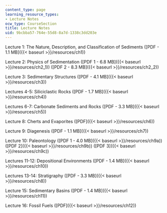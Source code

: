 ```yaml
---
content_type: page
learning_resource_types:
- Lecture Notes
ocw_type: CourseSection
title: Lecture Notes
uid: 9bcbba57-764e-55d8-8a7d-1338c3dd203e
---
```


Lecture 1: The Nature, Description, and Classification of Sediments ([PDF - 1.1 MB]({{< baseurl >}}/resources/ch1))

Lecture 2: Physics of Sedimentation ([PDF 1 - 6.8 MB]({{< baseurl >}}/resources/ch2_1)) ([PDF 2 - 8.3 MB]({{< baseurl >}}/resources/ch2_2))

Lecture 3: Sedimentary Structures ([PDF - 4.1 MB]({{< baseurl >}}/resources/ch3))

Lectures 4-5: Siliciclastic Rocks ([PDF - 1.7 MB]({{< baseurl >}}/resources/ch4))

Lectures 6-7: Carbonate Sediments and Rocks ([PDF - 3.3 MB]({{< baseurl >}}/resources/ch5))

Lecture 8: Cherts and Evaporites ([PDF]({{< baseurl >}}/resources/ch6))

Lecture 9: Diagenesis ([PDF - 1.1 MB]({{< baseurl >}}/resources/ch7))

Lecture 10: Paleontology ([PDF 1 - 4.0 MB]({{< baseurl >}}/resources/ch9a)) ([PDF 2]({{< baseurl >}}/resources/ch9b)) ([PDF 3]({{< baseurl >}}/resources/ch9c))

Lectures 11-12: Depositional Environments ([PDF - 1.4 MB]({{< baseurl >}}/resources/ch10))

Lectures 13-14: Stratigraphy ([PDF - 3.3 MB]({{< baseurl >}}/resources/ch8))

Lecture 15: Sedimentary Basins ([PDF - 1.4 MB]({{< baseurl >}}/resources/ch11))

Lecture 16: Fossil Fuels ([PDF]({{< baseurl >}}/resources/ch12))